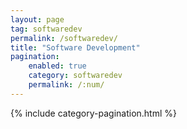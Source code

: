 ```yaml
---
layout: page
tag: softwaredev
permalink: /softwaredev/
title: "Software Development"
pagination: 
    enabled: true
    category: softwaredev
    permalink: /:num/
---
```

{% include category-pagination.html %}